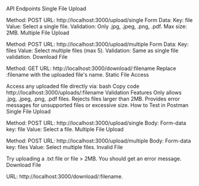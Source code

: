 API Endpoints
Single File Upload

Method: POST
URL: http://localhost:3000/upload/single
Form Data:
Key: file
Value: Select a single file.
Validation:
Only .jpg, .jpeg, .png, .pdf.
Max size: 2MB.
Multiple File Upload

Method: POST
URL: http://localhost:3000/upload/multiple
Form Data:
Key: files
Value: Select multiple files (max 5).
Validation:
Same as single file validation.
Download File

Method: GET
URL: http://localhost:3000/download/:filename
Replace :filename with the uploaded file's name.
Static File Access

Access any uploaded file directly via:
bash
Copy code
http://localhost:3000/uploads/:filename
Validation Features
Only allows .jpg, .jpeg, .png, .pdf files.
Rejects files larger than 2MB.
Provides error messages for unsupported files or excessive size.
How to Test in Postman
Single File Upload

Method: POST
URL: http://localhost:3000/upload/single
Body:
Form-data key: file
Value: Select a file.
Multiple File Upload

Method: POST
URL: http://localhost:3000/upload/multiple
Body:
Form-data key: files
Value: Select multiple files.
Invalid File

Try uploading a .txt file or file > 2MB. You should get an error message.
Download File

URL: http://localhost:3000/download/:filename.
